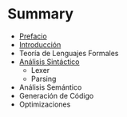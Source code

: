 # Summary

* [Prefacio](Prefacio.md)
* [Introducción](Sintactico/Lexer.md)
* Teoría de Lenguajes Formales
* [Análisis Sintáctico](Sintactico/Intro.md)
   * Lexer
   * Parsing
* Análisis Semántico
* Generación de Código
* Optimizaciones

